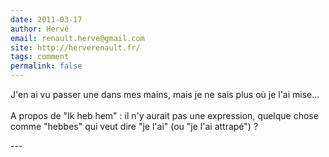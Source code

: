 ```yaml
---
date: 2011-03-17
author: Hervé
email: renault.herve@gmail.com
site: http://herverenault.fr/
tags: comment
permalink: false
---
```


<p>J'en ai vu passer une dans mes mains, mais je ne sais plus où je l'ai mise...<br />
<br />
A propos de "Ik heb hem" : il n'y aurait pas une expression, quelque chose comme "hebbes" qui veut dire "je l'ai" (ou "je l'ai attrapé") ?</p>
---